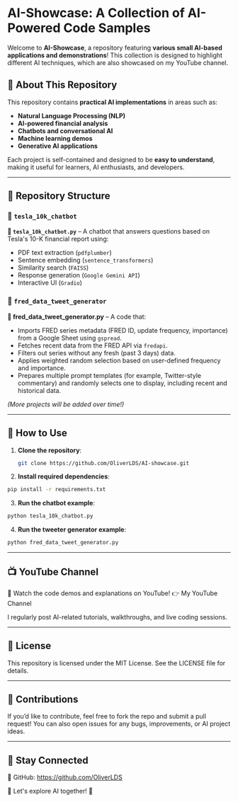 # AI-Showcase: A Collection of AI-Powered Code Samples

Welcome to **AI-Showcase**, a repository featuring **various small AI-based applications and demonstrations**! This collection is designed to highlight different AI techniques, which are also showcased on my YouTube channel.

## 📌 About This Repository

This repository contains **practical AI implementations** in areas such as:
- **Natural Language Processing (NLP)**
- **AI-powered financial analysis**
- **Chatbots and conversational AI**
- **Machine learning demos**
- **Generative AI applications**

Each project is self-contained and designed to be **easy to understand**, making it useful for learners, AI enthusiasts, and developers.

---

## 📂 Repository Structure

### 🔹 `tesla_10k_chatbot`
**📄 `tesla_10k_chatbot.py`** – A chatbot that answers questions based on Tesla's 10-K financial report using:
- PDF text extraction (`pdfplumber`)
- Sentence embedding (`sentence_transformers`)
- Similarity search (`FAISS`)
- Response generation (`Google Gemini API`)
- Interactive UI (`Gradio`)

### 🔹 `fred_data_tweet_generator`
**📄 fred_data_tweet_generator.py** – A code that:

- Imports FRED series metadata (FRED ID, update frequency, importance) from a Google Sheet using `gspread`.
- Fetches recent data from the FRED API via `fredapi`.
- Filters out series without any fresh (past 3 days) data.
- Applies weighted random selection based on user-defined frequency and importance.
- Prepares multiple prompt templates (for example, Twitter-style commentary) and randomly selects one to display, including recent and historical data.

*(More projects will be added over time!)*

---

## 🔧 How to Use

1. **Clone the repository**:
   ```bash
   git clone https://github.com/OliverLDS/AI-showcase.git
   ```

2. **Install required dependencies**:
  ```bash
  pip install -r requirements.txt
  ```

3. **Run the chatbot example**:
  ```bash
  python tesla_10k_chatbot.py
  ```

4. **Run the tweeter generator example**:
  ```bash
  python fred_data_tweet_generator.py
  ```

---

## 📺 YouTube Channel
📢 Watch the code demos and explanations on YouTube!
👉 My YouTube Channel

I regularly post AI-related tutorials, walkthroughs, and live coding sessions.

---

## 📜 License
This repository is licensed under the MIT License. See the LICENSE file for details.

---

## 🤝 Contributions
If you’d like to contribute, feel free to fork the repo and submit a pull request! You can also open issues for any bugs, improvements, or AI project ideas.

---

## 🔗 Stay Connected
📌 GitHub: https://github.com/OliverLDS

🚀 Let's explore AI together! 🎯



